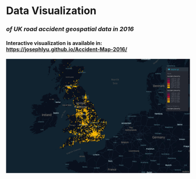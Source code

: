 # Data Visualization

### *of UK road accident geospatial data in 2016*

#### Interactive visualization is available in: https://josephlyu.github.io/Accident-Map-2016/

![png](imgs/img.png)

